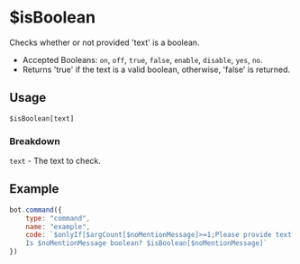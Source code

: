# $isBoolean
Checks whether or not provided 'text' is a boolean. 

- Accepted Booleans: `on`, `off`, `true`, `false`, `enable`, `disable`, `yes`, `no`.
- Returns 'true' if the text is a valid boolean, otherwise, 'false' is returned.

## Usage
```
$isBoolean[text]
```

### Breakdown
`text` - The text to check.

## Example
```js
bot.command({
    type: "command",
    name: "example",
    code: `$onlyIf[$argCount[$noMentionMessage]>=1;Please provide text!]
    Is $noMentionMessage boolean? $isBoolean[$noMentionMessage]`
})
```
